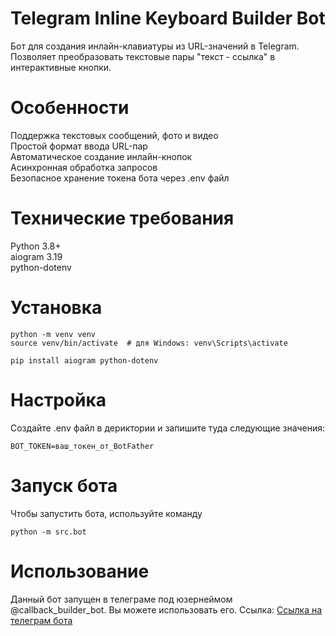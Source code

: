 # Telegram Inline Keyboard Builder Bot

Бот для создания инлайн-клавиатуры из URL-значений в Telegram. Позволяет преобразовать текстовые пары "текст - ссылка" в интерактивные кнопки.
# Особенности

  Поддержка текстовых сообщений, фото и видео\
  Простой формат ввода URL-пар\
  Автоматическое создание инлайн-кнопок\
  Асинхронная обработка запросов\
  Безопасное хранение токена бота через .env файл

# Технические требования

  Python 3.8+\
  aiogram 3.19\
  python-dotenv

# Установка

    python -m venv venv
    source venv/bin/activate  # для Windows: venv\Scripts\activate

    pip install aiogram python-dotenv

# Настройка
  Создайте .env файл в дериктории и запишите туда следующие значения:
    
    BOT_TOKEN=ваш_токен_от_BotFather

# Запуск бота 

  Чтобы запустить бота, используйте команду

    python -m src.bot

# Использование
 Данный бот запущен в телеграме под юзернеймом @callback_builder_bot. Вы можете использовать его. Ccылка: [Ссылка на телеграм бота](https://callback_builder_bot) 
